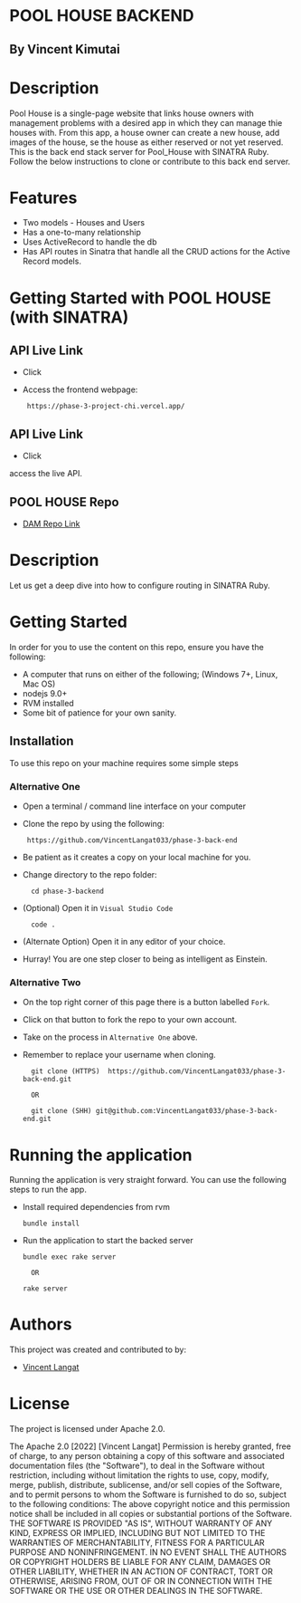 <!-- ## Active Records Association

 ## belongs to

 - foreign key => will be housed in child object tables


 ## has Many

 ## has Many through

### Association
  author => has many posts, has many categories through posts
  category => has many posts, has many authors through posts
  post => belongs to an author, belongs to a category -->

  # POOL HOUSE BACKEND

## By Vincent Kimutai


# Description
Pool House is a single-page website that links house owners with management problems with a desired app in which  they can manage thie houses with. From this app, a house owner can create a  new house, add images of the house, se the house as either reserved or not yet reserved.
This is the back end stack server for Pool_House with SINATRA Ruby.
Follow the below instructions to clone or contribute to this back end server.

# Features
- Two models - Houses and Users
- Has a one-to-many relationship
- Uses ActiveRecord to handle the db
- Has API routes in Sinatra that handle all the CRUD actions for the Active Record models.



# Getting Started with POOL HOUSE (with SINATRA)

## API Live Link
- Click
 <!-- [Here https://sea-lion-app-xkrg8.ondigitalocean.app/ to access DAM webpage](https://sea-lion-app-xkrg8.ondigitalocean.app/) -->

- Access the frontend webpage:

       https://phase-3-project-chi.vercel.app/

## API Live Link
- Click
 <!-- [Here](https://dial-a-mechanic-backend.herokuapp.com/mechanics/) to --> access the live API. 

## POOL HOUSE Repo

- [DAM Repo Link](https://github.com/VincentLangat033/phase-3-back-end)

# Description
Let us get a deep dive into how to configure routing in SINATRA Ruby.

# Getting Started
In order for you to use the content on this repo, ensure you have the following:

- A computer that runs on either of the following; (Windows 7+, Linux, Mac OS)
- nodejs 9.0+
- RVM installed
- Some bit of patience for your own sanity.

## Installation

To use this repo on your machine requires some simple steps

### Alternative One

- Open a terminal / command line interface on your computer
- Clone the repo by using the following:

       https://github.com/VincentLangat033/phase-3-back-end

- Be patient as it creates a copy on your local machine for you.
- Change directory to the repo folder:

        cd phase-3-backend

- (Optional) Open it in ``Visual Studio Code``

        code .

- (Alternate Option) Open it in any editor of your choice.
- Hurray! You are one step closer to being as intelligent as Einstein.

### Alternative Two

- On the top right corner of this page there is a button labelled ``Fork``.
- Click on that button to fork the repo to your own account.
- Take on the process in ``Alternative One`` above.
- Remember to replace your username when cloning.

        git clone (HTTPS)  https://github.com/VincentLangat033/phase-3-back-end.git

        OR

        git clone (SHH) git@github.com:VincentLangat033/phase-3-back-end.git


# Running the application

Running the application is very straight forward. You can use the following steps to run the app.

- Install required dependencies from rvm

      bundle install

- Run the application to start the backed server

      bundle exec rake server    

        OR

      rake server

# Authors
This project was created and contributed to by:
- [Vincent Langat](https://github.com/VincentLangat033/)

# License
The project is licensed under Apache 2.0.

The Apache 2.0 [2022] [Vincent Langat] Permission is hereby granted, free of charge, to any person obtaining a copy of this software and associated documentation files (the "Software"), to deal in the Software without restriction, including without limitation the rights to use, copy, modify, merge, publish, distribute, sublicense, and/or sell copies of the Software, and to permit persons to whom the Software is furnished to do so, subject to the following conditions: The above copyright notice and this permission notice shall be included in all copies or substantial portions of the Software. THE SOFTWARE IS PROVIDED "AS IS", WITHOUT WARRANTY OF ANY KIND, EXPRESS OR IMPLIED, INCLUDING BUT NOT LIMITED TO THE WARRANTIES OF MERCHANTABILITY, FITNESS FOR A PARTICULAR PURPOSE AND NONINFRINGEMENT. IN NO EVENT SHALL THE AUTHORS OR COPYRIGHT HOLDERS BE LIABLE FOR ANY CLAIM, DAMAGES OR OTHER LIABILITY, WHETHER IN AN ACTION OF CONTRACT, TORT OR OTHERWISE, ARISING FROM, OUT OF OR IN CONNECTION WITH THE SOFTWARE OR THE USE OR OTHER DEALINGS IN THE SOFTWARE.